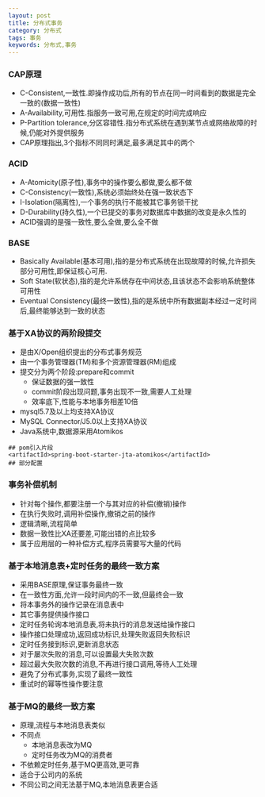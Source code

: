 ```yaml
---
layout: post
title: 分布式事务
category: 分布式
tags: 事务
keywords: 分布式,事务
---
```

### CAP原理
* C-Consistent,一致性.即操作成功后,所有的节点在同一时间看到的数据是完全一致的(数据一致性)
* A-Availability,可用性.指服务一致可用,在规定的时间完成响应
* P-Partition tolerance,分区容错性.指分布式系统在遇到某节点或网络故障的时候,仍能对外提供服务
* CAP原理指出,3个指标不同同时满足,最多满足其中的两个

### ACID
* A-Atomicity(原子性),事务中的操作要么都做,要么都不做
* C-Consistency(一致性),系统必须始终处在强一致状态下
* I-Isolation(隔离性),一个事务的执行不能被其它事务锁干扰
* D-Durability(持久性),一个已提交的事务对数据库中数据的改变是永久性的
* ACID强调的是强一致性,要么全做,要么全不做

### BASE
* Basically Available(基本可用),指的是分布式系统在出现故障的时候,允许损失部分可用性,即保证核心可用.
* Soft State(软状态),指的是允许系统存在中间状态,且该状态不会影响系统整体可用性
* Eventual Consistency(最终一致性),指的是系统中所有数据副本经过一定时间后,最终能够达到一致的状态

### 基于XA协议的两阶段提交
* 是由X/Open组织提出的分布式事务规范
* 由一个事务管理器(TM)和多个资源管理器(RM)组成
* 提交分为两个阶段:prepare和commit
    * 保证数据的强一致性
    * commit阶段出现问题,事务出现不一致,需要人工处理
    * 效率底下,性能与本地事务相差10倍
* mysql5.7及以上均支持XA协议
* MySQL Connector/J5.0以上支持XA协议
* Java系统中,数据源采用Atomikos

```
## pom引入片段
<artifactId>spring-boot-starter-jta-atomikos</artifactId>
## 部分配置

```
### 事务补偿机制
* 针对每个操作,都要注册一个与其对应的补偿(撤销)操作
* 在执行失败时,调用补偿操作,撤销之前的操作
* 逻辑清晰,流程简单
* 数据一致性比XA还要差,可能出错的点比较多
* 属于应用层的一种补偿方式,程序员需要写大量的代码

### 基于本地消息表+定时任务的最终一致方案
* 采用BASE原理,保证事务最终一致
* 在一致性方面,允许一段时间内的不一致,但最终会一致
* 将本事务外的操作记录在消息表中
* 其它事务提供操作接口
* 定时任务轮询本地消息表,将未执行的消息发送给操作接口
* 操作接口处理成功,返回成功标识,处理失败返回失败标识
* 定时任务接到标识,更新消息状态
* 对于屡次失败的消息,可以设置最大失败次数
* 超过最大失败次数的消息,不再进行接口调用,等待人工处理
* 避免了分布式事务,实现了最终一致性
* 重试时的幂等性操作要注意

### 基于MQ的最终一致方案
* 原理,流程与本地消息表类似
* 不同点
    * 本地消息表改为MQ
    * 定时任务改为MQ的消费者
* 不依赖定时任务,基于MQ更高效,更可靠
* 适合于公司内的系统
* 不同公司之间无法基于MQ,本地消息表更合适
